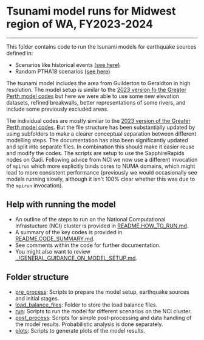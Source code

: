 # Tsunami model runs for Midwest region of WA, FY2023-2024
--------------------------------------------------

This folder contains code to run the tsunami models for earthquake sources defined in:
* Scenarios like historical events [(see here)](../../Greater_Perth/sources/like_historic/)
* Random PTHA18 scenarios [(see here)](../../Greater_Perth/sources/hazard/)

The tsunami model includes the area from Guilderton to Geraldton in high resolution. The model setup is similar to the [2023 version fo the Greater Perth model codes](../../greater_perth_revised2023/) but here we were able to use some new elevation datasets, refined breakwalls, better representations of some rivers, and include some previously excluded areas.

The individual codes are mostly similar to the [2023 version of the Greater Perth model codes](../../greater_perth_revised2023/). But the file structure has been substantially updated by using subfolders to make a clearer conceptual separation between different modelling steps. The documentation has also been significantly updated and split into separate files. In combination this should make it easier reuse and modify the codes. The scripts are setup to use the SapphireRapids nodes on Gadi. Following advice from NCI we now use a different invocation of `mpirun` which more explicitly binds cores to NUMA domains, which might lead to more consistent performance (previously we would occasionally see models running slowly, although it isn't 100% clear whether this was due to the `mpirun` invocation).

## Help with running the model
- An outline of the steps to run on the National Computational Infrastucture (NCI) cluster is provided in [README.HOW_TO_RUN.md](README.HOW_TO_RUN.md).
- A summary of the key codes is provided in [README.CODE_SUMMARY.md](README.CODE_SUMMARY.md).
- See comments within the code for further documentation.
- You might also want to review [../GENERAL_GUIDANCE_ON_MODEL_SETUP.md](../GENERAL_GUIDANCE_ON_MODEL_SETUP.md).

## Folder structure
- [pre_process](pre_process/): Scripts to prepare the model setup, earthquake sources and initial stages.
- [load_balance_files](load_balance_files/): Folder to store the load balance files.
- [run](run/): Scripts to run the model for different scenarios on the NCI cluster.
- [post_process](post_process/): Scripts for simple post-processing and data handling of the model results. Probabilistic analysis is done separately.
- [plots](plots/): Scripts to generate plots of the model results.
